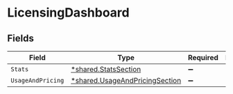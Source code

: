 # LicensingDashboard


## Fields

| Field                                                                                  | Type                                                                                   | Required                                                                               | Description                                                                            |
| -------------------------------------------------------------------------------------- | -------------------------------------------------------------------------------------- | -------------------------------------------------------------------------------------- | -------------------------------------------------------------------------------------- |
| `Stats`                                                                                | [*shared.StatsSection](../../../pkg/models/shared/statssection.md)                     | :heavy_minus_sign:                                                                     | N/A                                                                                    |
| `UsageAndPricing`                                                                      | [*shared.UsageAndPricingSection](../../../pkg/models/shared/usageandpricingsection.md) | :heavy_minus_sign:                                                                     | N/A                                                                                    |